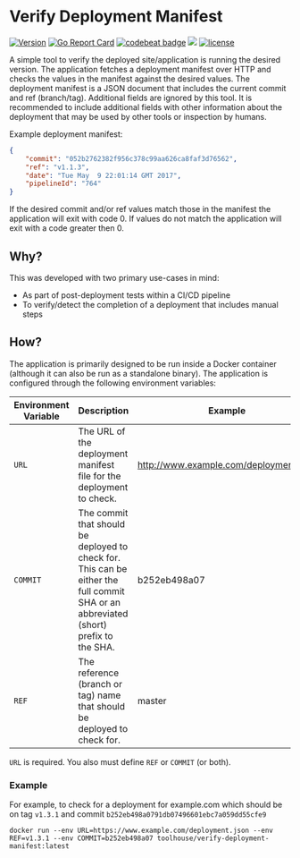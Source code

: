 # Verify Deployment Manifest

[![Version](https://badge.fury.io/gh/toolhouse%2Fverify-deployment-manifest.svg)](https://github.com/toolhouse/verify-deployment-manifest/releases) [![Go Report Card](https://goreportcard.com/badge/github.com/toolhouse/verify-deployment-manifest)](https://goreportcard.com/report/github.com/toolhouse/verify-deployment-manifest) [![codebeat badge](https://codebeat.co/badges/4c4cc430-53ea-4022-a05a-dd9e34534940)](https://codebeat.co/projects/github-com-toolhouse-verify-deployment-manifest-master) [![](https://images.microbadger.com/badges/image/toolhouse/verify-deployment-manifest.svg)](https://microbadger.com/images/toolhouse/verify-deployment-manifest "Docker Image") [![license](https://img.shields.io/github/license/toolhouse/verify-deployment-manifest.svg)](https://github.com/toolhouse/verify-deployment-manifest/blob/master/LICENSE)

A simple tool to verify the deployed site/application is running the desired version. The application fetches a deployment manifest over HTTP and checks the values in the manifest against the desired values. The deployment manifest is a JSON document that includes the current commit and ref (branch/tag). Additional fields are ignored by this tool. It is recommended to include additional fields with other information about the deployment that may be used by other tools or inspection by humans.

Example deployment manifest:

```json
{
    "commit": "052b2762382f956c378c99aa626ca8faf3d76562",
    "ref": "v1.1.3",
    "date": "Tue May  9 22:01:14 GMT 2017",
    "pipelineId": "764"
}
```

If the desired commit and/or ref values match those in the manifest the application will exit with code 0. If values do not match the application will exit with a code greater then 0.

## Why?

This was developed with two primary use-cases in mind:

- As part of post-deployment tests within a CI/CD pipeline
- To verify/detect the completion of a deployment that includes manual steps


## How?

The application is primarily designed to be run inside a Docker container (although it can also be run as a standalone binary). The application is configured through the following environment variables:

| Environment Variable | Description                                                                                                                          | Example                                |
|----------------------|--------------------------------------------------------------------------------------------------------------------------------------|----------------------------------------|
| `URL`                | The URL of the deployment manifest file for the deployment to check.                                                                 | http://www.example.com/deployment.json |
| `COMMIT`             | The commit that should be deployed to check for. This can be either the full commit SHA or an abbreviated (short) prefix to the SHA. | b252eb498a07                           |
| `REF`                | The reference (branch or tag) name that should be deployed to check for.                                                             | master                                 |

`URL` is required. You also must define `REF` or `COMMIT` (or both).

### Example

For example, to check for a deployment for example.com which should be on tag `v1.3.1` and commit `b252eb498a0791db07496601ebc7a059dd55cfe9`

```shell
docker run --env URL=https://www.example.com/deployment.json --env REF=v1.3.1 --env COMMIT=b252eb498a07 toolhouse/verify-deployment-manifest:latest
```
